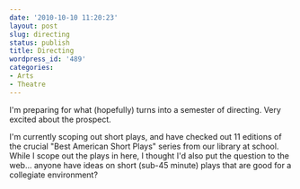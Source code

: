 ```yaml
---
date: '2010-10-10 11:20:23'
layout: post
slug: directing
status: publish
title: Directing
wordpress_id: '489'
categories:
- Arts
- Theatre
---
```


I'm preparing for what (hopefully) turns into a semester of directing. Very excited about the prospect.

I'm currently scoping out short plays, and have checked out 11 editions of the crucial "Best American Short Plays" series from our library at school. While I scope out the plays in here, I thought I'd also put the question to the web... anyone have ideas on short (sub-45 minute) plays that are good for a collegiate environment?